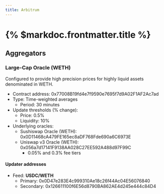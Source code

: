```yaml
---
title: Arbitrum
---
```


# {% $markdoc.frontmatter.title %}

## Aggregators

### Large-Cap Oracle (WETH)

Configured to provide high precision prices for highly liquid assets denominated in WETH.

- Contract address: 0x77008B19fd4e7f9590e7695f7d9A02F1AF2Ac7ad
- Type: Time-weighted averages
  - Period: 30 minutes
- Update thresholds (% change):
  - Price: 0.5%
  - Liquidity: 10%
- Underlying oracles:
  - Sushiswap Oracle (WETH): 0x0D11468cA479FE165ec8aDF768Fde690a6C6973E
  - Uniswap v3 Oracle (WETH): 0x056a7d17141F9138AA028C27EE592A488d97F99C
    - 0.05% and 0.3% fee tiers

#### Updater addresses
- Feed: **USDC/WETH**
  - Primary: 0x0D47e283E4c999310Ae18c26f44Ac04E56076840
  - Secondary: 0x126611100f6E56d8790BA862AE4d245e444c84D4